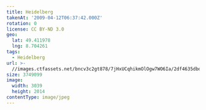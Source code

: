 ```yaml
---
title: Heidelberg
takenAt: '2009-04-12T06:37:42.000Z'
rotation: 0
license: CC BY-ND 3.0
geo:
  lat: 49.411978
  lng: 8.704261
tags:
  - Heidelberg
url: >-
  //images.ctfassets.net/bncv3c2gt878/7jHxUCqhikmOlOgw7WO6Ia/2df4635dbd62ac5ff243406f9c05ecc8/heidelberg_4350379287_o
size: 3749099
image:
  width: 3039
  height: 2014
contentType: image/jpeg
---
```


